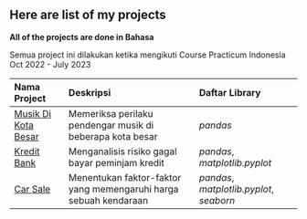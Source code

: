 ## Here are list of my projects

**All of the projects are done in Bahasa**

Semua project ini dilakukan ketika mengikuti Course Practicum Indonesia Oct 2022 - July 2023

| Nama Project                    | Deskripsi                       | Daftar Library                     |
| :------------------------------ | :------------------------------ |:------------------------------|
| [Musik Di Kota Besar](musik_kota_besar)         | Memeriksa perilaku pendengar musik di beberapa kota besar | *pandas*        |
[Kredit Bank](credit_scoring) | Menganalisis risiko gagal bayar peminjam kredit | *pandas*, *matplotlib.pyplot*
[Car Sale](car_sale) | Menentukan faktor-faktor yang memengaruhi harga sebuah kendaraan | *pandas*, *matplotlib.pyplot*, *seaborn*
